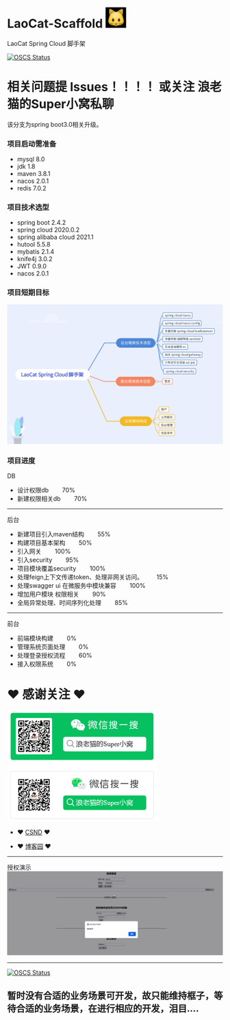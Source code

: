 # LaoCat-Scaffold ![img.png](img.png)

LaoCat Spring Cloud 脚手架

[![OSCS Status](https://www.oscs1024.com/platform/badge/Blackcat308/LaoCat-Scaffold.git.svg?size=small)](https://www.murphysec.com/dr/Dau7cMjPb7agKuLHhl)

# 相关问题提 Issues！！！！ 或关注 浪老猫的Super小窝私聊


该分支为spring boot3.0相关升级。

### 项目启动需准备

* mysql 8.0
* jdk 1.8
* maven 3.8.1
* nacos 2.0.1
* redis 7.0.2


### 项目技术选型
* spring boot 2.4.2
* spring cloud 2020.0.2
* spring alibaba cloud 2021.1
* hutool 5.5.8
* mybatis 2.1.4
* knife4j 3.0.2
* JWT 0.9.0
* nacos 2.0.1



### 项目短期目标

![target.png](a-doc/Target.png)


### 项目进度
DB
- 设计权限db   &nbsp;&nbsp;&nbsp;&nbsp;&nbsp;&nbsp;  70%
- 新建权限相关db   &nbsp;&nbsp;&nbsp;&nbsp;&nbsp;&nbsp;  70%

---

后台
- 新建项目引入maven结构   &nbsp;&nbsp;&nbsp;&nbsp;&nbsp;&nbsp;  55%
- 构建项目基本架构   &nbsp;&nbsp;&nbsp;&nbsp;&nbsp;&nbsp;  50%
- 引入网关        &nbsp;&nbsp;&nbsp;&nbsp;&nbsp;&nbsp;  100%
- 引入security   &nbsp;&nbsp;&nbsp;&nbsp;&nbsp;&nbsp;  95%
- 项目模块覆盖security   &nbsp;&nbsp;&nbsp;&nbsp;&nbsp;&nbsp;  100%
- 处理feign上下文传递token、处理非网关访问。   &nbsp;&nbsp;&nbsp;&nbsp;&nbsp;&nbsp;  15%
- 处理swagger ui 在微服务中模块兼容   &nbsp;&nbsp;&nbsp;&nbsp;&nbsp;&nbsp;  100%
- 增加用户模块 权限相关 &nbsp;&nbsp;&nbsp;&nbsp;&nbsp;&nbsp;  90%
- 全局异常处理、时间序列化处理 &nbsp;&nbsp;&nbsp;&nbsp;&nbsp;&nbsp;  85%

----
前台
- 前端模块构建 &nbsp;&nbsp;&nbsp;&nbsp;&nbsp;&nbsp;  0%
- 管理系统页面处理 &nbsp;&nbsp;&nbsp;&nbsp;&nbsp;&nbsp;  0%
- 处理登录授权流程 &nbsp;&nbsp;&nbsp;&nbsp;&nbsp;&nbsp;  60%
- 接入权限系统 &nbsp;&nbsp;&nbsp;&nbsp;&nbsp;&nbsp;  0%


# ❤ 感谢关注 ❤
![img_1.png](img_1.png)

- ❤ [CSND](https://blog.csdn.net/ProGram_BlackCat) ❤

- ❤ [博客园](https://www.cnblogs.com/LaoCat/) ❤


---
授权演示
![target.png](a-doc/演示1.gif)


---
[![OSCS Status](https://www.oscs1024.com/platform/badge/Blackcat308/LaoCat-Scaffold.git.svg?size=large)](https://www.murphysec.com/dr/Dau7cMjPb7agKuLHhl)


## 暂时没有合适的业务场景可开发，故只能维持框子，等待合适的业务场景，在进行相应的开发，泪目....
